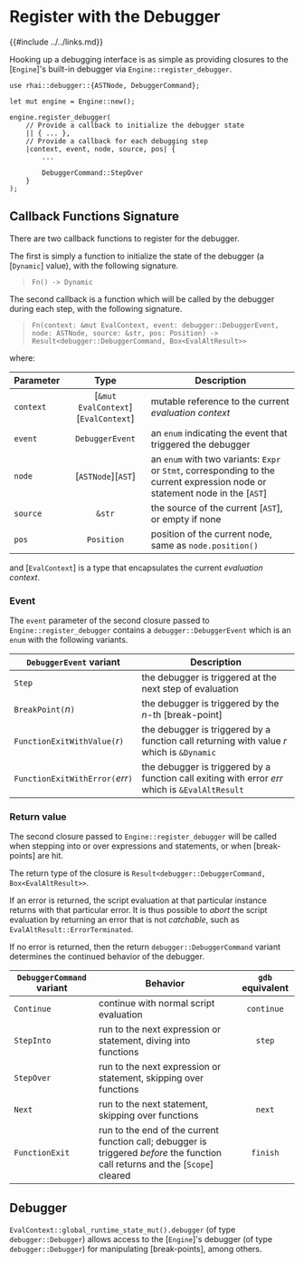 Register with the Debugger
==========================

{{#include ../../links.md}}

Hooking up a debugging interface is as simple as providing closures to the [`Engine`]'s built-in
debugger via `Engine::register_debugger`.

```rust,no_run
use rhai::debugger::{ASTNode, DebuggerCommand};

let mut engine = Engine::new();

engine.register_debugger(
    // Provide a callback to initialize the debugger state
    || { ... },
    // Provide a callback for each debugging step
    |context, event, node, source, pos| {
        ...

        DebuggerCommand::StepOver
    }
);
```


Callback Functions Signature
----------------------------

There are two callback functions to register for the debugger.

The first is simply a function to initialize the state of the debugger (a [`Dynamic`] value),
with the following signature.

> `Fn() -> Dynamic`

The second callback is a function which will be called by the debugger during each step, with the
following signature.

> `Fn(context: &mut EvalContext, event: debugger::DebuggerEvent, node: ASTNode, source: &str, pos: Position) -> Result<debugger::DebuggerCommand, Box<EvalAltResult>>`

where:

| Parameter |                Type                 | Description                                                                                                                  |
| --------- | :---------------------------------: | ---------------------------------------------------------------------------------------------------------------------------- |
| `context` | [`&mut EvalContext`][`EvalContext`] | mutable reference to the current _evaluation context_                                                                        |
| `event`   |           `DebuggerEvent`           | an `enum` indicating the event that triggered the debugger                                                                   |
| `node`    |         [`ASTNode`][`AST`]          | an `enum` with two variants: `Expr` or `Stmt`, corresponding to the current expression node or statement node in the [`AST`] |
| `source`  |               `&str`                | the source of the current [`AST`], or empty if none                                                                          |
| `pos`     |             `Position`              | position of the current node, same as `node.position()`                                                                      |

and [`EvalContext`] is a type that encapsulates the current _evaluation context_.

### Event

The `event` parameter of the second closure passed to `Engine::register_debugger` contains a
`debugger::DebuggerEvent` which is an `enum` with the following variants.

| `DebuggerEvent` variant          | Description                                                                                     |
| -------------------------------- | ----------------------------------------------------------------------------------------------- |
| `Step`                           | the debugger is triggered at the next step of evaluation                                        |
| `BreakPoint(`_n_`)`              | the debugger is triggered by the _n_-th [break-point]                                           |
| `FunctionExitWithValue(`_r_`)`   | the debugger is triggered by a function call returning with value _r_ which is `&Dynamic`       |
| `FunctionExitWithError(`_err_`)` | the debugger is triggered by a function call exiting with error _err_ which is `&EvalAltResult` |

### Return value

The second closure passed to `Engine::register_debugger` will be called when stepping into or over
expressions and statements, or when [break-points] are hit.

The return type of the closure is `Result<debugger::DebuggerCommand, Box<EvalAltResult>>`.

If an error is returned, the script evaluation at that particular instance returns with that
particular error. It is thus possible to _abort_ the script evaluation by returning an error that is
not _catchable_, such as `EvalAltResult::ErrorTerminated`.

If no error is returned, then the return `debugger::DebuggerCommand` variant determines the
continued behavior of the debugger.

| `DebuggerCommand` variant | Behavior                                                                                                                        | `gdb` equivalent |
| ------------------------- | ------------------------------------------------------------------------------------------------------------------------------- | :--------------: |
| `Continue`                | continue with normal script evaluation                                                                                          |    `continue`    |
| `StepInto`                | run to the next expression or statement, diving into functions                                                                  |      `step`      |
| `StepOver`                | run to the next expression or statement, skipping over functions                                                                |                  |
| `Next`                    | run to the next statement, skipping over functions                                                                              |      `next`      |
| `FunctionExit`            | run to the end of the current function call; debugger is triggered _before_ the function call returns and the [`Scope`] cleared |     `finish`     |


Debugger
--------

`EvalContext::global_runtime_state_mut().debugger` (of type `debugger::Debugger`) allows access to
the [`Engine`]'s debugger (of type `debugger::Debugger`) for manipulating [break-points], among others.
